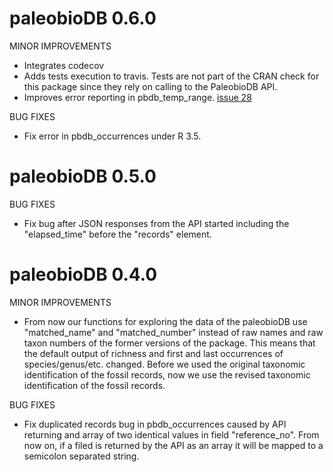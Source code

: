 paleobioDB 0.6.0
================

MINOR IMPROVEMENTS

* Integrates codecov
* Adds tests execution to travis. Tests are not part of the CRAN check for this
package since they rely on calling to the PaleobioDB API.
* Improves error reporting in pbdb_temp_range. [issue 28](https://github.com/ropensci/paleobioDB/issues/28)

BUG FIXES

* Fix error in pbdb_occurrences under R 3.5.


paleobioDB 0.5.0
===============

BUG FIXES

* Fix bug after JSON responses from the API started including the "elapsed_time" before the "records" element.


paleobioDB 0.4.0
===============

MINOR IMPROVEMENTS

* From now our functions for exploring the data of the paleobioDB use "matched_name" and "matched_number" instead of raw names and raw taxon numbers of the former versions of the package. This means that the default output of richness and first and last occurrences of species/genus/etc. changed. Before we used the original taxonomic identification of the fossil records, now we use the revised taxonomic identification of the fossil records.

BUG FIXES

* Fix duplicated records bug in pbdb_occurrences caused by API returning and array of two identical values in field "reference_no". From now on, if a filed is returned by the API as an array it will be mapped to a semicolon separated string.
